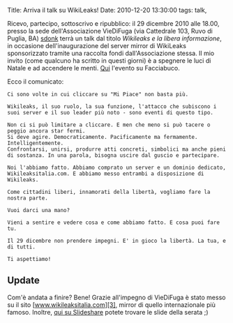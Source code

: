 Title: Arriva il talk su WikiLeaks!
Date:  2010-12-20 13:30:00
tags: talk,

Ricevo, partecipo, sottoscrivo e ripubblico: il 29 dicembre 2010 alle 18.00, presso la sede dell'Associazione VieDiFuga (via Cattedrale 103, Ruvo di Puglia, BA) [sdonk][1] terrà un talk dal titolo *Wikileaks e la libera informazione*, in occasione dell'inaugurazione del server mirror di WikiLeaks sponsorizzato tramite una raccolta fondi dall'Associazione stessa. Il mio invito (come qualcuno ha scritto in questi giorni) è a spegnere le luci di Natale e ad accendere le menti. [Qui][2] l'evento su Facciabuco.

Ecco il comunicato:

	Ci sono volte in cui cliccare su "Mi Piace" non basta più.

	Wikileaks, il suo ruolo, la sua funzione, l'attacco che subiscono i suoi server e il suo leader più noto - sono eventi di questo tipo.

	Non ci si può limitare a cliccare. E men che meno si può tacere o peggio ancora star fermi.
	Si deve agire. Democraticamente. Pacificamente ma fermamente. Intelligentemente.
	Confrontarsi, unirsi, produrre atti concreti, simbolici ma anche pieni di sostanza. In una parola, bisogna uscire dal guscio e partecipare.

	Noi l'abbiamo fatto. Abbiamo comprato un server e un dominio dedicato, Wikileaksitalia.com. E abbiamo messo entrambi a disposizione di Wikileaks.

	Come cittadini liberi, innamorati della libertà, vogliamo fare la nostra parte.

	Vuoi darci una mano?

	Vieni a sentire e vedere cosa e come abbiamo fatto. E cosa puoi fare tu.

	Il 29 dicembre non prendere impegni. E' in gioco la libertà. La tua, e di tutti.

	Ti aspettiamo!

## Update ##
Com'è andata a finire? Bene! Grazie all'impegno di VieDiFuga è stato messo su il sito [www.wikileaksitalia.com][3], mirror di quello internazionale più famoso. Inoltre, [qui su Slideshare][4] potete trovare le slide della serata ;)

   [1]: http://blog.sdonk.org
   [2]: https://www.facebook.com/event.php?eid=168320879872115
   [3]: http://www.wikileaksitalia.com
   [4]: http://www.slideshare.net/sdonk/crittografia-dal-cifrario-di-cesare-a-wikileaks

